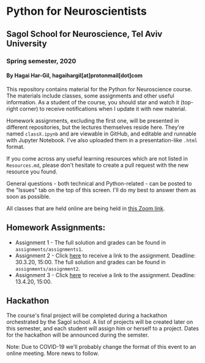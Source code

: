 # Python for Neuroscientists
## Sagol School for Neuroscience, Tel Aviv University
### Spring semester, 2020
#### By Hagai Har-Gil, hagaihargil[at]protonmail[dot]com

This repository contains material for the Python for Neuroscience course. The materials include classes, some assignments and other useful information. As a student of the course, you should star and watch it (top-right corner) to receive notifications when I update it with new material.

Homework assignments, excluding the first one, will be presented in different repositories, but the lectures themselves reside here. They're named `classX.ipynb` and are viewable in GitHub, and editable and runnable with Jupyter Notebook. I've also uploaded them in a presentation-like `.html` format.

If you come across any useful learning resources which are not listed in `Resources.md`, please don't hesitate to create a pull request with the new resource you found.

General questions - both technical and Python-related - can be posted to the "Issues" tab on the top of this screen. I'll do my best to answer them as soon as possible.

All classes that are held online are being held in [this Zoom link](https://zoom.us/j/780376669).

## Homework Assignments:

* Assignment 1 - The full solution and grades can be found in `assignments/assignments1`.
* Assignment 2 - Click [here](https://classroom.github.com/a/LtzsOIun) to receive a link to the assignment. Deadline: 30.3.20, 15:00. The full solution and grades can be found in `assignments/assignment2`.
* Assignment 3 - Click [here](https://classroom.github.com/a/4UvjEB_-) to receive a link to the assignment. Deadline: 13.4.20, 15:00.

## Hackathon

The course's final project will be completed during a hackathon orchestrated by the Sagol school. A list of projects will be created later on this semester, and each student will assign him or herself to a project. Dates for the hackathon will be announced during the semster.

Note: Due to COVID-19 we'll probably change the format of this event to an online meeting. More news to follow.

